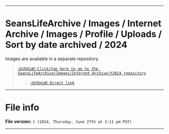 
***

# SeansLifeArchive / Images / Internet Archive / Images / Profile / Uploads / Sort by date archived / 2024

Images are available in a separate repository.

> [:octocat: `Click/tap here to go to the SeansLifeArchive/Images/Internet Archive/Y2024 repository`](https://github.com/seanpm2001/SeansLifeArchive_Images_Internet-Archive_Y2024/)
> > [:octocat: `Direct link`](https://github.com/seanpm2001/SeansLifeArchive_Images_Internet-Archive_Y2024/tree/SeansLifeArchive_Images_Internet-Archive_Y2024_Main-dev/Internet-Archive/Images/Profile/Uploads/Sort-by-date-archived/2024/)

***

# File info

**File version:** `1 (2024, Thursday, June 27th at 3:11 pm PST)`

***
